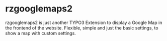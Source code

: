 # rzgooglemaps2

rzgooglemaps2 is just another TYPO3 Extension to display a Google Map in the frontend of the website. Flexible, simple and just the basic settings, to show a map with custom settings.